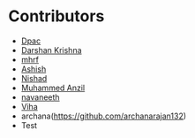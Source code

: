  # Contributors

- [Dpac](https://github.com/ldpacl)
- [Darshan Krishna](https;//github.com/DarshanKrishna-DK)
- [mhrf](https://github.com/kpmhrf08)
- [Ashish](https://github.com/ashishk916)
- [Nishad](https://github.com/nishad-max)
- [Muhammed Anzil](https://github.com/Anzilanzi123)
- [navaneeth](https://github.com/mist-icy)
- [Viha](https://github.com/VihaShomikha)
- archana(https://github.com/archanarajan132)
- Test
